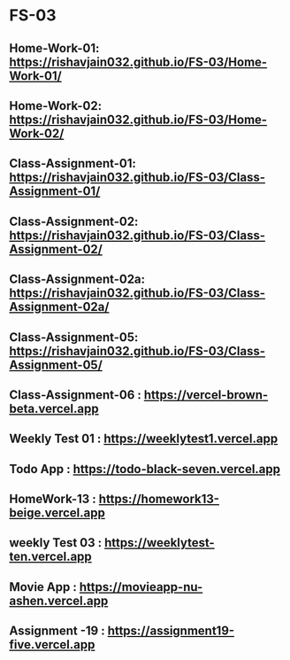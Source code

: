 # FS-03
## Home-Work-01: https://rishavjain032.github.io/FS-03/Home-Work-01/
## Home-Work-02: https://rishavjain032.github.io/FS-03/Home-Work-02/
## Class-Assignment-01: https://rishavjain032.github.io/FS-03/Class-Assignment-01/
## Class-Assignment-02: https://rishavjain032.github.io/FS-03/Class-Assignment-02/
## Class-Assignment-02a: https://rishavjain032.github.io/FS-03/Class-Assignment-02a/
## Class-Assignment-05: https://rishavjain032.github.io/FS-03/Class-Assignment-05/
## Class-Assignment-06 : https://vercel-brown-beta.vercel.app
## Weekly Test 01 : https://weeklytest1.vercel.app
## Todo App : https://todo-black-seven.vercel.app
## HomeWork-13 : https://homework13-beige.vercel.app
## weekly Test 03 : https://weeklytest-ten.vercel.app
## Movie App : https://movieapp-nu-ashen.vercel.app
## Assignment -19 : https://assignment19-five.vercel.app

